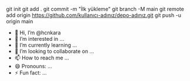 git init
git add .
git commit -m "İlk yükleme"
git branch -M main
git remote add origin https://github.com/kullanıcı-adınız/depo-adınız.git
git push -u origin main
- 👋 Hi, I’m @hcnkara
- 👀 I’m interested in ...
- 🌱 I’m currently learning ...
- 💞️ I’m looking to collaborate on ...
- 📫 How to reach me ...
- 😄 Pronouns: ...
- ⚡ Fun fact: ...

<!---
hcnkara/hcnkara is a ✨ special ✨ repository because its `README.md` (this file) appears on your GitHub profile.
You can click the Preview link to take a look at your changes.
--->
